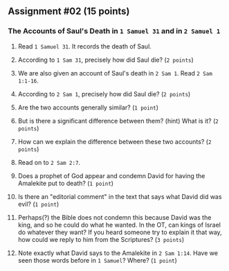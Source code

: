---
---

## Assignment #02 (15 points)

### The Accounts of Saul's Death in `1 Samuel 31` and in `2 Samuel 1`

1. Read `1 Samuel 31`. It records the death of Saul.

2. According to `1 Sam 31`, precisely how did Saul die? (`2 points`)

3. We are also given an account of Saul's death in `2 Sam 1`. Read `2 Sam 1:1-16`.

4. According to `2 Sam 1`, precisely how did Saul die? (`2 points`)

5. Are the two accounts generally similar? (`1 point`)

6. But is there a significant difference between them? (hint) What is it? (`2 points`)

7. How can we explain the difference between these two accounts? (`2 points`)

8. Read on to `2 Sam 2:7`.

9. Does a prophet of God appear and condemn David for having the Amalekite put to death? (`1 point`)

10. Is there an "editorial comment" in the text that says what David did was evil? (`1 point`)

11. Perhaps(?) the Bible does not condemn this because David was the king, and so he could do what he wanted. In the OT, can kings of Israel do whatever they want? If you heard someone try to explain it that way, how could we reply to him from the Scriptures? (`3 points`)

12. Note exactly what David says to the Amalekite in `2 Sam 1:14`. Have we seen those words before in `1 Samuel`? Where? (`1 point`)
